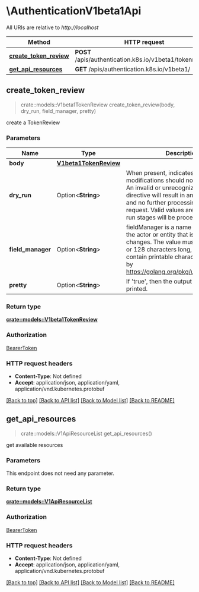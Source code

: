 # \AuthenticationV1beta1Api

All URIs are relative to *http://localhost*

Method | HTTP request | Description
------------- | ------------- | -------------
[**create_token_review**](AuthenticationV1beta1Api.md#create_token_review) | **POST** /apis/authentication.k8s.io/v1beta1/tokenreviews | 
[**get_api_resources**](AuthenticationV1beta1Api.md#get_api_resources) | **GET** /apis/authentication.k8s.io/v1beta1/ | 



## create_token_review

> crate::models::V1beta1TokenReview create_token_review(body, dry_run, field_manager, pretty)


create a TokenReview

### Parameters


Name | Type | Description  | Required | Notes
------------- | ------------- | ------------- | ------------- | -------------
**body** | [**V1beta1TokenReview**](V1beta1TokenReview.md) |  | [required] |
**dry_run** | Option<**String**> | When present, indicates that modifications should not be persisted. An invalid or unrecognized dryRun directive will result in an error response and no further processing of the request. Valid values are: - All: all dry run stages will be processed |  |
**field_manager** | Option<**String**> | fieldManager is a name associated with the actor or entity that is making these changes. The value must be less than or 128 characters long, and only contain printable characters, as defined by https://golang.org/pkg/unicode/#IsPrint. |  |
**pretty** | Option<**String**> | If 'true', then the output is pretty printed. |  |

### Return type

[**crate::models::V1beta1TokenReview**](v1beta1.TokenReview.md)

### Authorization

[BearerToken](../README.md#BearerToken)

### HTTP request headers

- **Content-Type**: Not defined
- **Accept**: application/json, application/yaml, application/vnd.kubernetes.protobuf

[[Back to top]](#) [[Back to API list]](../README.md#documentation-for-api-endpoints) [[Back to Model list]](../README.md#documentation-for-models) [[Back to README]](../README.md)


## get_api_resources

> crate::models::V1ApiResourceList get_api_resources()


get available resources

### Parameters

This endpoint does not need any parameter.

### Return type

[**crate::models::V1ApiResourceList**](v1.APIResourceList.md)

### Authorization

[BearerToken](../README.md#BearerToken)

### HTTP request headers

- **Content-Type**: Not defined
- **Accept**: application/json, application/yaml, application/vnd.kubernetes.protobuf

[[Back to top]](#) [[Back to API list]](../README.md#documentation-for-api-endpoints) [[Back to Model list]](../README.md#documentation-for-models) [[Back to README]](../README.md)

